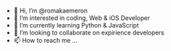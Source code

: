 - 👋 Hi, I’m @romakaemeron
- 👀 I’m interested in coding, Web & iOS Developer
- 🌱 I’m currently learning Python & JavaScript
- 💞️ I’m looking to collaborate on expirience developers
- 📫 How to reach me ...

<!---
romakaemeron/romakaemeron is a ✨ special ✨ repository because its `README.md` (this file) appears on your GitHub profile.
You can click the Preview link to take a look at your changes.
--->
